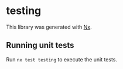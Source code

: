 # testing

This library was generated with [Nx](https://nx.dev).

## Running unit tests

Run `nx test testing` to execute the unit tests.
